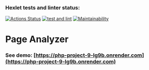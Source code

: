 ### Hexlet tests and linter status:
[![Actions Status](https://github.com/Kolalexx/php-project-9/actions/workflows/hexlet-check.yml/badge.svg)](https://github.com/Kolalexx/php-project-9/actions)
[![test and lint](https://github.com/Kolalexx/php-project-9/actions/workflows/testAndLint.yml/badge.svg)](https://github.com/Kolalexx/php-project-9/actions/workflows/testAndLint.yml)
[![Maintainability](https://api.codeclimate.com/v1/badges/ce3cd9338ceb06bb9a9f/maintainability)](https://codeclimate.com/github/Kolalexx/php-project-9/maintainability)

# Page Analyzer
### See demo: [https://php-project-9-lg9b.onrender.com](https://php-project-9-lg9b.onrender.com)

